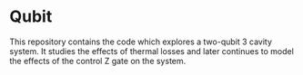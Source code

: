 # Qubit
This repository contains the code which explores a two-qubit 3 cavity system.  It studies the effects of thermal losses and later continues to model the effects of the control Z gate on the system.
